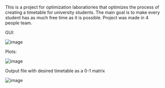 This is a project for optimization laboratiories that optimizes the process of creating a timetable for university students. The main goal is to make every student has
as much free time as it is possible. Project was made in 4 people team.

GUI:

![image](https://user-images.githubusercontent.com/36672426/54478839-e336a380-4816-11e9-851b-38ccb73e2c5f.png)


Plots:

![image](https://user-images.githubusercontent.com/36672426/54478846-fea1ae80-4816-11e9-9eb9-88008cd29775.png)

Output file with desired timetable as a 0-1 matrix

![image](https://user-images.githubusercontent.com/36672426/54478856-1aa55000-4817-11e9-96eb-eb97855f0d50.png)

